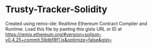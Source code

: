 # Trusty-Tracker-Solidity
Created using remix-ide: Realtime Ethereum Contract Compiler and Runtime. Load this file by pasting this gists URL or ID at https://remix.ethereum.org/#version=soljson-v0.4.25+commit.59dbf8f1.js&optimize=false&gist=
 
